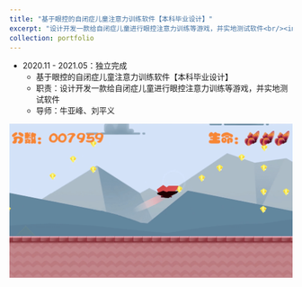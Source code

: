 ```yaml
---
title: "基于眼控的自闭症儿童注意力训练软件【本科毕业设计】"
excerpt: "设计开发一款给自闭症儿童进行眼控注意力训练等游戏，并实地测试软件<br/><img src='https://raw.githubusercontent.com/george-wyy/MyPic/img/img/202305222215638.png'>"
collection: portfolio
---
```

- 2020.11 - 2021.05：独立完成
  - 基于眼控的自闭症儿童注意力训练软件【本科毕业设计】
  - 职责：设计开发一款给自闭症儿童进行眼控注意力训练等游戏，并实地测试软件
  - 导师：牛亚峰、刘平义

![自闭症注意力训练软件](https://raw.githubusercontent.com/george-wyy/MyPic/img/img/202305222215638.png)